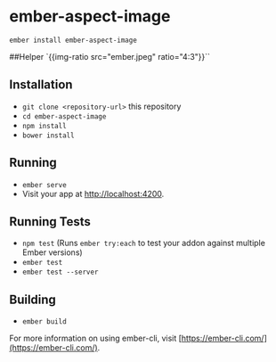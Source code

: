 # ember-aspect-image

`ember install ember-aspect-image`

##Helper
`{{img-ratio src="ember.jpeg" ratio="4:3"}}``


## Installation

* `git clone <repository-url>` this repository
* `cd ember-aspect-image`
* `npm install`
* `bower install`

## Running

* `ember serve`
* Visit your app at [http://localhost:4200](http://localhost:4200).

## Running Tests

* `npm test` (Runs `ember try:each` to test your addon against multiple Ember versions)
* `ember test`
* `ember test --server`

## Building

* `ember build`

For more information on using ember-cli, visit [https://ember-cli.com/](https://ember-cli.com/).
